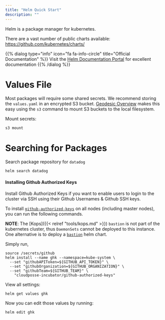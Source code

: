 ```yaml
---
title: "Helm Quick Start"
description: ""
---
```

Helm is a package manager for kubernetes.

There are a vast number of public charts available: <https://github.com/kubernetes/charts/>

{{% dialog type="info" icon="fa fa-info-circle" title="Official Documentation" %}}
Visit the [Helm Documentation Portal](https://docs.helm.sh/) for excellent documentation
{{% /dialog %}}

# Values File

Most packages will require some shared secrets. We recommend storing the `values.yaml` in an encrypted S3 bucket. [Geodesic Overview](/geodesic) makes this easy using the `s3` command to mount S3 buckets to the local filesystem.

Mount secrets:
```
s3 mount
```

# Searching for Packages

Search package repository for `datadog`

```
helm search datadog
```
#### Installing Github Authorized Keys

Install Github Authorized Keys if you want to enable users to login to the cluster via SSH using their Github Usernames & Github SSH keys.

To install [`github-authorized-keys`](https://github.com/cloudposse/github-authorized-keys/) on all nodes (including master nodes), you can run the following commands.

**NOTE**: The [Kops]({{< relref "tools/kops.md" >}}) `bastion` is not part of the kubernetes cluster, thus `DaemonSets` cannot be deployed to this instance. One alternative is to deploy a [`bastion`](https://github.com/cloudposse/charts/tree/master/incubator/bastion) helm chart.

Simply run,
```
source /secrets/github
helm install --name ghk --namespace=kube-system \
  --set "githubAPIToken=${GITHUB_API_TOKEN}" \
  --set "githubOrganization=${GITHUB_ORGANIZATION}" \
  --set "githubTeam=${GITHUB_TEAM}" \
    "cloudposse-incubator/github-authorized-keys"
```

View all settings:
```
helm get values ghk
```

Now you can edit those values by running:
```
helm edit ghk
```
